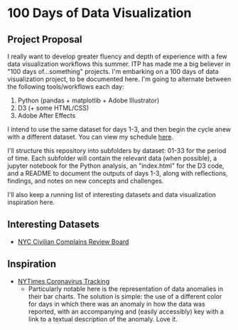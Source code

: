 # 100 Days of Data Visualization

## Project Proposal

I really want to develop greater fluency and depth of experience with a few data visualization workflows this summer. ITP has made me a big believer in "100 days of...something" projects. I'm embarking on a 100 days of data visualization project, to be documented here. I'm going to alternate between the following tools/workflows each day: 

1. Python (pandas + matplotlib + Adobe Illustrator)
2. D3 (+ some HTML/CSS)
3. Adobe After Effects

I intend to use the same dataset for days 1-3, and then begin the cycle anew with a different dataset. You can view my schedule [here](https://docs.google.com/spreadsheets/d/1YTw-UVBnVyEzsG05MljrP3pxRlMXEPCZn47lU6FyDyY/edit?usp=sharing).

I'll structure this repository into subfolders by dataset: 01-33 for the period of time. Each subfolder will contain the relevant data (when possible), a jupyter notebook for the Python analysis, an "index.html" for the D3 code, and a README to document the outputs of days 1-3, along with reflections, findings, and notes on new concepts and challenges. 

I'll also keep a running list of interesting datasets and data visualization inspiration here. 

## Interesting Datasets

+ [NYC Civilian Complains Review Board](https://data.cityofnewyork.us/Public-Safety/Civilian-Complaint-Review-Board-CCRB-Allegations-C/xyq2-jjkn)

## Inspiration

+ [NYTimes Coronavirus Tracking](https://www.nytimes.com/interactive/2020/us/coronavirus-us-cases.html)
    + Particularly notable here is the representation of data anomalies in their bar charts. The solution is simple: the use of a different color for days in which there was an anomaly in how the data was reported, with an accompanying and (easily accessibly) key with a link to a textual description of the anomaly. Love it. 